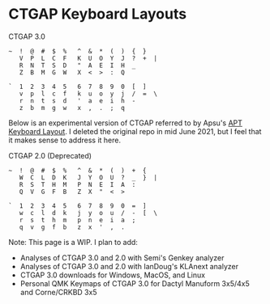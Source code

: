 # CTGAP Keyboard Layouts

CTGAP 3.0
```
~  !  @  #  $  %   ^  &  *  (  )  {  }
   V  P  L  C  F   K  U  O  Y  J  ?  +  |
   R  N  T  S  D   "  A  E  I  H  _
   Z  B  M  G  W   X  <  >  :  Q
   
`  1  2  3  4  5   6  7  8  9  0  [  ]
   v  p  l  c  f   k  u  o  y  j  /  =  \
   r  n  t  s  d   '  a  e  i  h  -
   z  b  m  g  w   x  ,  .  ;  q
```

Below is an experimental version of CTGAP referred to by Apsu's [APT Keyboard Layout](https://github.com/Apsu/APT). I deleted the original repo in mid June 2021, but I feel that it makes sense to address it here.

CTGAP 2.0 (Deprecated)
```
~  !  @  #  $  %   ^  &  *  (  )  +  {
   W  C  L  D  K   J  Y  O  U  ?  _  }  |
   R  S  T  H  M   P  N  E  I  A  :
   Q  V  G  F  B   Z  X  "  <  >
   
`  1  2  3  4  5   6  7  8  9  0  =  ]
   w  c  l  d  k   j  y  o  u  /  -  [  \
   r  s  t  h  m   p  n  e  i  a  ;
   q  v  g  f  b   z  x  '  ,  .
```

Note: This page is a WIP. I plan to add:
- Analyses of CTGAP 3.0 and 2.0 with Semi's Genkey analyzer
- Analyses of CTGAP 3.0 and 2.0 with IanDoug's KLAnext analyzer
- CTGAP 3.0 downloads for Windows, MacOS, and Linux
- Personal QMK Keymaps of CTGAP 3.0 for Dactyl Manuform 3x5/4x5 and Corne/CRKBD 3x5
